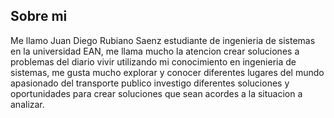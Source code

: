 ## Sobre mi
Me llamo Juan Diego Rubiano Saenz estudiante de ingenieria de sistemas en la universidad EAN, me llama mucho la atencion crear soluciones a problemas del diario vivir utilizando mi conocimiento en ingenieria de sistemas, me gusta mucho explorar y conocer diferentes lugares del mundo apasionado del transporte publico investigo diferentes soluciones y oportunidades para crear soluciones que sean acordes a la situacion a analizar.
<!--
**JuanDiRS/JuanDiRS** is a ✨ _special_ ✨ repository because its `README.md` (this file) appears on your GitHub profile.

Here are some ideas to get you started:

- 🔭 I’m currently working on ...
- 🌱 I’m currently learning ...
- 👯 I’m looking to collaborate on ...
- 🤔 I’m looking for help with ...
- 💬 Ask me about ...
- 📫 How to reach me: ...
- 😄 Pronouns: ...
- ⚡ Fun fact: ...
-->
